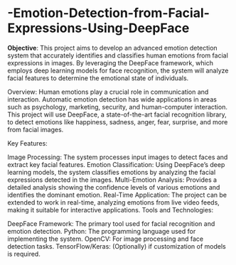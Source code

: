 # -Emotion-Detection-from-Facial-Expressions-Using-DeepFace


**Objective**:
This project aims to develop an advanced emotion detection system that accurately identifies and classifies human emotions from facial expressions in images. By leveraging the DeepFace framework, which employs deep learning models for face recognition, the system will analyze facial features to determine the emotional state of individuals.

Overview:
Human emotions play a crucial role in communication and interaction. Automatic emotion detection has wide applications in areas such as psychology, marketing, security, and human-computer interaction. This project will use DeepFace, a state-of-the-art facial recognition library, to detect emotions like happiness, sadness, anger, fear, surprise, and more from facial images.

Key Features:

Image Processing: The system processes input images to detect faces and extract key facial features.
Emotion Classification: Using DeepFace’s deep learning models, the system classifies emotions by analyzing the facial expressions detected in the images.
Multi-Emotion Analysis: Provides a detailed analysis showing the confidence levels of various emotions and identifies the dominant emotion.
Real-Time Application: The project can be extended to work in real-time, analyzing emotions from live video feeds, making it suitable for interactive applications.
Tools and Technologies:

DeepFace Framework: The primary tool used for facial recognition and emotion detection.
Python: The programming language used for implementing the system.
OpenCV: For image processing and face detection tasks.
TensorFlow/Keras: (Optionally) if customization of models is required.
